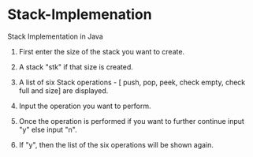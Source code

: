 # Stack-Implemenation
Stack Implementation in Java

1) First enter the size of the stack you want to create.

2) A stack "stk" if that size is created.

3) A list of  six Stack operations - [ push, pop, peek, check empty, check full and size] are displayed.

4) Input the operation you want to perform.

5) Once the operation is performed if you want to further continue input "y" else input "n".

6) If "y", then the list of the six operations will be shown again.



